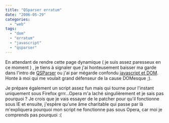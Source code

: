 ```yaml
---
title: "QSparser erratum"
date: "2006-05-29"
categories: 
  - "web"
tags: 
  - "dom"
  - "erratum"
  - "javascript"
  - "qsparser"
---
```


En attendant de rendre cette page dynamique ( je suis assez paresseux en ce moment ) , je tiens à signaler que j'ai honteusement baisser ma garde dans l'intro de [QSParser](http://nyams.planbweb.com/qsparser.html "un classe javascript pour modifier la requète envoyé par une page HTML") ou j'ai par mégarde confondu [javascript et DOM](http://developer.mozilla.org/en/docs/The_DOM_and_JavaScript#The_DOM_and_JavaScript_-_What_is_doing_what.3F "Explication de la différence entre Javascript et DOM"). Honte à moi qui me voulait grand défenseur de la cause DOMesque ;).

Je prépare également un script assez fun mais qui tourne pour l'instant uniquement sous Firefox grrr...Opera m'a laché singulièrement et je sais pas pourquoi ? Je crois que je vais essayer de le patcher pour qu'il fonctionne sous IE et ensuite, j'espère qu'une âme charitable qui passe par là m'expliquera pourquoi mon script ne fonctionne pas sous Opera, car moi je comprends pas pourquoi :(
